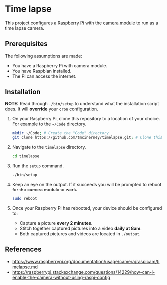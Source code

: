 # Time lapse

This project configures a [Raspberry Pi](https://www.raspberrypi.org) with the [camera module](https://projects.raspberrypi.org/en/projects/getting-started-with-picamera) to run as a time lapse camera.

## Prerequisites

The following assumptions are made:

* You have a Raspberry Pi with camera module.
* You have Raspbian installed.
* The Pi can access the internet.

## Installation

**NOTE:** Read through `./bin/setup` to understand what the installation script does. It will **override** your `cron` configuration.

1. On your Raspberry Pi, clone this repository to a location of your choice. For example to the `~/Code` directory.

    ```sh
    mkdir ~/Code; # Create the "Code" directory
    git clone https://github.com/tmcinerney/timelapse.git; # Clone this repository
    ```
1. Navigate to the `timelapse` directory.

    ```sh
    cd timelapse
    ```
1. Run the `setup` command.

    ```sh
    ./bin/setup
    ```
1. Keep an eye on the output. If it succeeds you will be prompted to reboot for the camera module to work.

    ```sh
    sudo reboot
    ```
1. Once your Raspberry Pi has rebooted, your device should be configured to:
    * Capture a picture **every 2 minutes**.
    * Stitch together captured pictures into a video **daily at 8am**.
    * Both captured pictures and videos are located in `./output`.

## References
* https://www.raspberrypi.org/documentation/usage/camera/raspicam/timelapse.md
* https://raspberrypi.stackexchange.com/questions/14229/how-can-i-enable-the-camera-without-using-raspi-config
